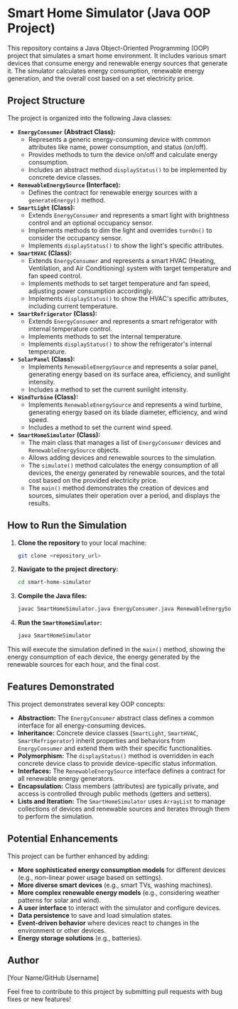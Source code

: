 # Smart Home Simulator (Java OOP Project)

This repository contains a Java Object-Oriented Programming (OOP) project that simulates a smart home environment. It includes various smart devices that consume energy and renewable energy sources that generate it. The simulator calculates energy consumption, renewable energy generation, and the overall cost based on a set electricity price.

## Project Structure

The project is organized into the following Java classes:

* **`EnergyConsumer` (Abstract Class):**
    * Represents a generic energy-consuming device with common attributes like name, power consumption, and status (on/off).
    * Provides methods to turn the device on/off and calculate energy consumption.
    * Includes an abstract method `displayStatus()` to be implemented by concrete device classes.
* **`RenewableEnergySource` (Interface):**
    * Defines the contract for renewable energy sources with a `generateEnergy()` method.
* **`SmartLight` (Class):**
    * Extends `EnergyConsumer` and represents a smart light with brightness control and an optional occupancy sensor.
    * Implements methods to dim the light and overrides `turnOn()` to consider the occupancy sensor.
    * Implements `displayStatus()` to show the light's specific attributes.
* **`SmartHVAC` (Class):**
    * Extends `EnergyConsumer` and represents a smart HVAC (Heating, Ventilation, and Air Conditioning) system with target temperature and fan speed control.
    * Implements methods to set target temperature and fan speed, adjusting power consumption accordingly.
    * Implements `displayStatus()` to show the HVAC's specific attributes, including current temperature.
* **`SmartRefrigerator` (Class):**
    * Extends `EnergyConsumer` and represents a smart refrigerator with internal temperature control.
    * Implements methods to set the internal temperature.
    * Implements `displayStatus()` to show the refrigerator's internal temperature.
* **`SolarPanel` (Class):**
    * Implements `RenewableEnergySource` and represents a solar panel, generating energy based on its surface area, efficiency, and sunlight intensity.
    * Includes a method to set the current sunlight intensity.
* **`WindTurbine` (Class):**
    * Implements `RenewableEnergySource` and represents a wind turbine, generating energy based on its blade diameter, efficiency, and wind speed.
    * Includes a method to set the current wind speed.
* **`SmartHomeSimulator` (Class):**
    * The main class that manages a list of `EnergyConsumer` devices and `RenewableEnergySource` objects.
    * Allows adding devices and renewable sources to the simulation.
    * The `simulate()` method calculates the energy consumption of all devices, the energy generated by renewable sources, and the total cost based on the provided electricity price.
    * The `main()` method demonstrates the creation of devices and sources, simulates their operation over a period, and displays the results.

## How to Run the Simulation

1.  **Clone the repository** to your local machine:
    ```bash
    git clone <repository_url>
    ```
2.  **Navigate to the project directory:**
    ```bash
    cd smart-home-simulator
    ```
3.  **Compile the Java files:**
    ```bash
    javac SmartHomeSimulator.java EnergyConsumer.java RenewableEnergySource.java SmartLight.java SmartHVAC.java SmartRefrigerator.java SolarPanel.java WindTurbine.java
    ```
4.  **Run the `SmartHomeSimulator`:**
    ```bash
    java SmartHomeSimulator
    ```

   This will execute the simulation defined in the `main()` method, showing the energy consumption of each device, the energy generated by the renewable sources for each hour, and the final cost.

## Features Demonstrated

This project demonstrates several key OOP concepts:

* **Abstraction:** The `EnergyConsumer` abstract class defines a common interface for all energy-consuming devices.
* **Inheritance:** Concrete device classes (`SmartLight`, `SmartHVAC`, `SmartRefrigerator`) inherit properties and behaviors from `EnergyConsumer` and extend them with their specific functionalities.
* **Polymorphism:** The `displayStatus()` method is overridden in each concrete device class to provide device-specific status information.
* **Interfaces:** The `RenewableEnergySource` interface defines a contract for all renewable energy generators.
* **Encapsulation:** Class members (attributes) are typically private, and access is controlled through public methods (getters and setters).
* **Lists and Iteration:** The `SmartHomeSimulator` uses `ArrayList` to manage collections of devices and renewable sources and iterates through them to perform the simulation.

## Potential Enhancements

This project can be further enhanced by adding:

* **More sophisticated energy consumption models** for different devices (e.g., non-linear power usage based on settings).
* **More diverse smart devices** (e.g., smart TVs, washing machines).
* **More complex renewable energy models** (e.g., considering weather patterns for solar and wind).
* **A user interface** to interact with the simulator and configure devices.
* **Data persistence** to save and load simulation states.
* **Event-driven behavior** where devices react to changes in the environment or other devices.
* **Energy storage solutions** (e.g., batteries).

## Author

[Your Name/GitHub Username]

Feel free to contribute to this project by submitting pull requests with bug fixes or new features!
